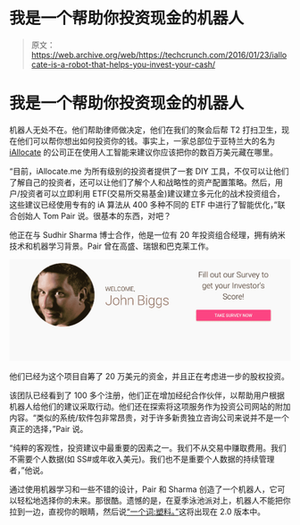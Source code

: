 # 我是一个帮助你投资现金的机器人

> 原文：<https://web.archive.org/web/https://techcrunch.com/2016/01/23/iallocate-is-a-robot-that-helps-you-invest-your-cash/>

# 我是一个帮助你投资现金的机器人

机器人无处不在。他们帮助律师做决定，他们在我们的聚会后帮 T2 打扫卫生，现在他们可以帮你想出如何投资你的钱。事实上，一家总部位于亚特兰大的名为 [iAllocate](https://web.archive.org/web/20221224164023/http://iallocate.me/) 的公司正在使用人工智能来建议你应该把你的数百万美元藏在哪里。

“目前，iAllocate.me 为所有级别的投资者提供了一套 DIY 工具，不仅可以让他们了解自己的投资者，还可以让他们了解个人和战略性的资产配置策略。然后，用户/投资者可以立即利用 ETF(交易所交易基金)建议建立多元化的战术投资组合，这些建议已经使用专有的 iA 算法从 400 多种不同的 ETF 中进行了智能优化，”联合创始人 Tom Pair 说。很基本的东西，对吧？

他正在与 Sudhir Sharma 博士合作，他是一位有 20 年投资组合经理，拥有纳米技术和机器学习背景。Pair 曾在高盛、瑞银和巴克莱工作。

[![Screen Shot 2016-01-23 at 10.12.04 AM](img/f12b95044cf0b7b4382b2c3b3f5aa154.png)](https://web.archive.org/web/20221224164023/https://techcrunch.com/wp-content/uploads/2016/01/screen-shot-2016-01-23-at-10-12-04-am.png)

他们已经为这个项目自筹了 20 万美元的资金，并且正在考虑进一步的股权投资。

该团队已经看到了 100 多个注册，他们正在增加经纪合作伙伴，以帮助用户根据机器人给他们的建议采取行动。他们还在探索将这项服务作为投资公司网站的附加内容。“类似的系统/软件包非常昂贵，对于许多新贵独立咨询公司来说并不是一个真正的选择，”Pair 说。

“纯粹的客观性，投资建议中最重要的因素之一。我们不从交易中赚取费用。我们不需要个人数据(如 SS#或年收入美元)。我们也不是重要个人数据的持续管理者，”他说。

通过使用机器学习和一些不错的设计，Pair 和 Sharma 创造了一个机器人，它可以轻松地选择你的未来。那很酷。遗憾的是，在夏季泳池派对上，机器人不能把你拉到一边，直视你的眼睛，然后说[“一个词:塑料。”](https://web.archive.org/web/20221224164023/https://www.youtube.com/watch?v=PSxihhBzCjk)这将出现在 2.0 版本中。